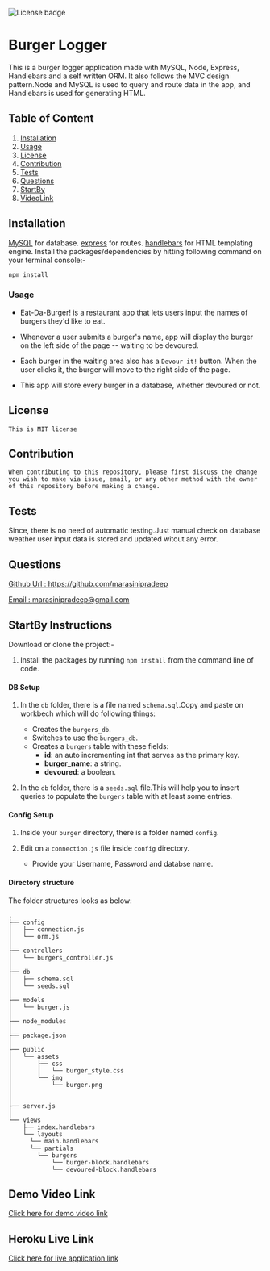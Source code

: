 ![License badge](https://img.shields.io/badge/license-MIT-green)

# Burger Logger

This is a burger logger application made with MySQL, Node, Express, Handlebars and a self written ORM. It also follows the MVC design pattern.Node and MySQL is used to query and route data in the app, and Handlebars is used for  generating HTML.

## Table of Content
1. [Installation](#Installation)
2. [Usage](#Usage)
3. [License](#Licence)
4. [Contribution](#Contribution)
5. [Tests](#Tests)
6. [Questions](#Questions)
7. [StartBy](#StartBy)
8. [VideoLink](#VideoLink)

## Installation
[MySQL](https://www.npmjs.com/package/mysql) for database.
[express](https://expressjs.com/) for routes.
[handlebars](https://handlebarsjs.com/) for HTML templating engine.
 Install the packages/dependencies by hitting following command on your terminal console:-
```
npm install

```

### Usage

* Eat-Da-Burger! is a restaurant app that lets users input the names of burgers they'd like to eat.

* Whenever a user submits a burger's name, app will display the burger on the left side of the page -- waiting to be devoured.

* Each burger in the waiting area also has a `Devour it!` button. When the user clicks it, the burger will move to the right side of the page.

* This app will store every burger in a database, whether devoured or not.

## License

```
This is MIT license

```

## Contribution

```
When contributing to this repository, please first discuss the change you wish to make via issue, email, or any other method with the owner of this repository before making a change.
```

## Tests
Since, there is no need of automatic testing.Just manual check on database weather user input data is stored and updated witout any error.


## Questions
 <a href="https://github.com/marasinipradeep">Github Url : https://github.com/marasinipradeep</a>

 <a href="marasinipradeep@gmail.com">Email : marasinipradeep@gmail.com</a>




## StartBy Instructions

Download or clone the project:-

1. Install the packages  by running `npm install` from the command line of code.

#### DB Setup

1. In the `db` folder, there is a file named `schema.sql`.Copy and paste on workbech which will do following things:

   * Creates the `burgers_db`.
   * Switches to use the `burgers_db`.
   * Creates a `burgers` table with these fields:
     * **id**: an auto incrementing int that serves as the primary key.
     * **burger_name**: a string.
     * **devoured**: a boolean.

2. In the `db` folder, there is  a `seeds.sql` file.This will help you to  insert queries to populate the `burgers` table with at least some  entries.


#### Config Setup

1. Inside your `burger` directory, there is  a folder named `config`.

2. Edit on  a `connection.js` file inside `config` directory.

   * Provide your Username, Password and databse name.

#### Directory structure

The folder structures looks as below:

```
.
├── config
│   ├── connection.js
│   └── orm.js
│ 
├── controllers
│   └── burgers_controller.js
│
├── db
│   ├── schema.sql
│   └── seeds.sql
│
├── models
│   └── burger.js
│ 
├── node_modules
│ 
├── package.json
│
├── public
│   └── assets
│       ├── css
│       │   └── burger_style.css
│       └── img
│           └── burger.png
│   
│
├── server.js
│
└── views
    ├── index.handlebars
    └── layouts
      └── main.handlebars
      └── partials
        └── burgers
            └── burger-block.handlebars
            └── devoured-block.handlebars
```

## Demo Video Link 
<a href= "https://www.youtube.com/watch?v=xbQRDVe8lrk&feature=youtu.be">Click here for demo video link</a>

## Heroku Live Link 
<a href= "https://www.youtube.com/watch?v=xbQRDVe8lrk&feature=youtu.be">Click here for live application link</a>
